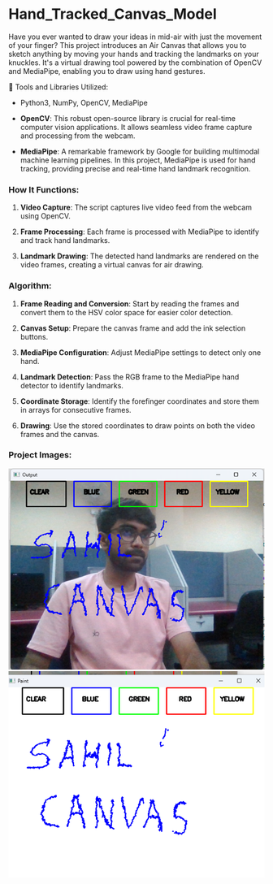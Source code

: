 # Hand_Tracked_Canvas_Model

Have you ever wanted to draw your ideas in mid-air with just the movement of your finger? This project introduces an Air Canvas that allows you to sketch anything by moving your hands and tracking the landmarks on your knuckles. It's a virtual drawing tool powered by the combination of OpenCV and MediaPipe, enabling you to draw using hand gestures.

🔧 Tools and Libraries Utilized:

- Python3, NumPy, OpenCV, MediaPipe

- **OpenCV**: This robust open-source library is crucial for real-time computer vision applications. It allows seamless video frame capture and processing from the webcam.

- **MediaPipe**: A remarkable framework by Google for building multimodal machine learning pipelines. In this project, MediaPipe is used for hand tracking, providing precise and real-time hand landmark recognition.

### How It Functions:

1. **Video Capture**: The script captures live video feed from the webcam using OpenCV.

2. **Frame Processing**: Each frame is processed with MediaPipe to identify and track hand landmarks.

3. **Landmark Drawing**: The detected hand landmarks are rendered on the video frames, creating a virtual canvas for air drawing.

### Algorithm:

1. **Frame Reading and Conversion**: Start by reading the frames and convert them to the HSV color space for easier color detection.

2. **Canvas Setup**: Prepare the canvas frame and add the ink selection buttons.

3. **MediaPipe Configuration**: Adjust MediaPipe settings to detect only one hand.

4. **Landmark Detection**: Pass the RGB frame to the MediaPipe hand detector to identify landmarks.

5. **Coordinate Storage**: Identify the forefinger coordinates and store them in arrays for consecutive frames.

6. **Drawing**: Use the stored coordinates to draw points on both the video frames and the canvas.

### Project Images:

![Drawing in Action with hand](./Demo-img.png)
![Hand Tracking Visualization in white screen](./paint-img.png)
